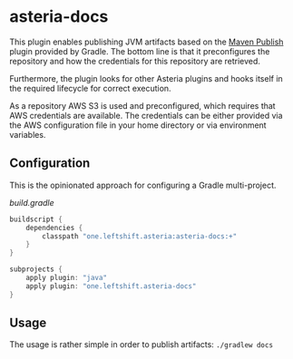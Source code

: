 # asteria-docs

This plugin enables publishing JVM artifacts based on the [Maven Publish](https://docs.gradle.org/current/userguide/publishing_maven.html) plugin provided by Gradle. The bottom line is that it preconfigures the repository and how the credentials for this repository are retrieved.

Furthermore, the plugin looks for other Asteria plugins and hooks itself in the required lifecycle for correct execution.

As a repository AWS S3 is used and preconfigured, which requires that AWS credentials are available. The credentials can be either provided via the AWS configuration file in your home directory or via environment variables.

## Configuration

This is the opinionated approach for configuring a Gradle multi-project.

*build.gradle*
```groovy
buildscript {
    dependencies {
        classpath "one.leftshift.asteria:asteria-docs:+"
    }
}

subprojects {
    apply plugin: "java"
    apply plugin: "one.leftshift.asteria-docs"
}
```

## Usage

The usage is rather simple in order to publish artifacts: `./gradlew docs`